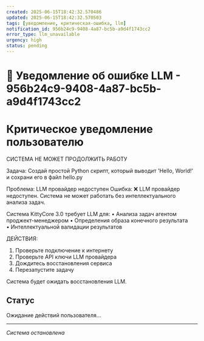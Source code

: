 ```yaml
---
created: 2025-06-15T18:42:32.570486
updated: 2025-06-15T18:42:32.570503
tags: [уведомление, критическая-ошибка, llm]
notification_id: 956b24c9-9408-4a87-bc5b-a9d4f1743cc2
error_type: llm_unavailable
urgency: high
status: pending
---
```


# 🚨 Уведомление об ошибке LLM - 956b24c9-9408-4a87-bc5b-a9d4f1743cc2

# Критическое уведомление пользователю


СИСТЕМА НЕ МОЖЕТ ПРОДОЛЖИТЬ РАБОТУ

Задача: Создай простой Python скрипт, который выводит 'Hello, World!' и сохрани его в файл hello.py

Проблема: LLM провайдер недоступен
Ошибка: ❌ LLM провайдер недоступен. Система не может работать без интеллектуального анализа задач.

Система KittyCore 3.0 требует LLM для:
• Анализа задач агентом проджект-менеджером
• Определения образа конечного результата  
• Интеллектуальной валидации результатов

ДЕЙСТВИЯ:
1. Проверьте подключение к интернету
2. Проверьте API ключи LLM провайдера
3. Дождитесь восстановления сервиса
4. Перезапустите задачу

Система будет ожидать восстановления LLM.


## Статус
Ожидание действий пользователя...

---
*Система остановлена*
